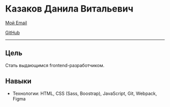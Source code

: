 # Казаков Данила Витальевич

[Мой Email](danila.kazakov451@gmail.com)

 [GitHub](https://github.com/danzl555)

---

## Цель

Стать выдающимся frontend-разработчиком.

## Навыки

- Технологии: HTML, CSS (Sass, Boostrap), JavaScript, Git, Webpack, Figma
